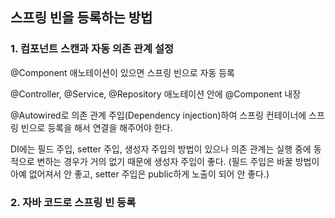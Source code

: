 ## 스프링 빈을 등록하는 방법



### 1. 컴포넌트 스캔과 자동 의존 관계 설정

@Component 애노테이션이 있으면 스프링 빈으로 자동 등록

@Controller, @Service, @Repository 애노테이션 안에 @Component 내장

@Autowired로 의존 관계 주입(Dependency injection)하여 스프링 컨테이너에 스프링 빈으로 등록을 해서 연결을 해주어야 한다.

DI에는 필드 주입, setter 주입, 생성자 주입의 방법이 있으나 의존 관계는 실행 중에 동적으로 변하는 경우가 거의 없기 때문에 생성자 주입이 좋다. (필드 주입은 바꿀 방법이 아예 없어져서 안 좋고, setter 주입은 public하게 노출이 되어 안 좋다.)



### 2. 자바 코드로 스프링 빈 등록

